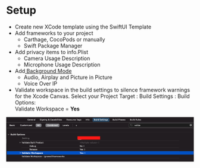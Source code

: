 # Setup

* Create new XCode template using the SwiftUI Template
* Add frameworks to your project&#x20;
  * Carthage, CocoPods or manually
  * Swift Package Manager
* Add privacy items to info.Plist&#x20;
  * Camera Usage Description
  * Microphone Usage Description
* Add[ Background Mode](https://dolby.io/developers/interactivity-apis/tutorials/getting-started/quick-start)&#x20;
  * Audio, Airplay and Picture in Picture
  * Voice Over IP
* Validate workspace in the build settings to silence framework warnings for the Xcode Canvas.  Select your Project Target : Build Settings : Build Options: \
  Validate Workspace = **Yes**

![](.gitbook/assets/IRuzt.png)

